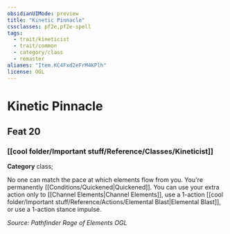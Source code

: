 ```yaml
---
obsidianUIMode: preview
title: "Kinetic Pinnacle"
cssclasses: pf2e,pf2e-spell
tags:
  - trait/kineticist
  - trait/common
  - category/class
  - remaster
aliases: "Item.KC4Fxd2eFrM4KPlh"
license: OGL
---
```

# Kinetic Pinnacle
## Feat 20
### [[cool folder/Important stuff/Reference/Classes/Kineticist]]

**Category** class; 




No one can match the pace at which elements flow from you. You're permanently [[Conditions/Quickened|Quickened]]. You can use your extra action only to [[Channel Elements|Channel Elements]], use a 1-action [[cool folder/Important stuff/Reference/Actions/Elemental Blast|Elemental Blast]], or use a 1-action stance impulse.

*Source: Pathfinder Rage of Elements*
*OGL*